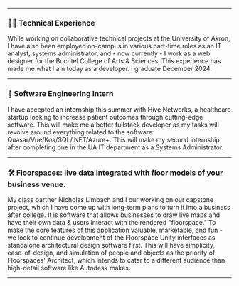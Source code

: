 ---

### 🧑‍💼 Technical Experience
While working on collaborative technical projects at the University of Akron, I have also been employed on-campus in various part-time roles as an IT analyst, systems administrator, and - now currently - I work as a web designer for the Buchtel College of Arts & Sciences. This experience has made me what I am today as a developer. I graduate December 2024.

<hr>

### 💼 Software Engineering Intern
I have accepted an internship this summer with Hive Networks, a healthcare startup looking to increase patient outcomes through cutting-edge software. This will make me a better fullstack developer as my tasks will revolve around everything related to the software: Quasar/Vue/Koa/SQL/.NET/Azure+. This will make my second internship after completing one in the UA IT department as a Systems Administrator.

<hr>

### 🛠️ Floorspaces: live data integrated with floor models of your business venue.
My class partner Nicholas Limbach and I our working on our capstone project, which I have come up with long-term plans to turn it into a business after college. It is software that allows businesses to draw live maps and have their own data & users interact with the rendered "floorspace." To make the core features of this application valuable, marketable, and fun - we look to continue development of the Floorspace Unity interfaces as standalone architectural design software first. This will have simplicity, ease-of-design, and simulation of people and objects as the priority of Floorspaces' Architect, which intends to cater to a different audience than high-detail software like Autodesk makes.

<hr>
